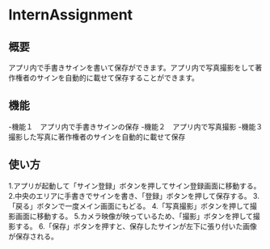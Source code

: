 # InternAssignment
## 概要
アプリ内で手書きサインを書いて保存ができます。アプリ内で写真撮影をして著作権者のサインを自動的に載せて保存することができます。
## 機能
-機能１　アプリ内で手書きサインの保存
-機能２　アプリ内で写真撮影
-機能３　撮影した写真に著作権者のサインを自動的に載せて保存
## 使い方
1.アプリが起動して「サイン登録」ボタンを押してサイン登録画面に移動する。
2.中央のエリアに手書きでサインを書き、「登録」ボタンを押して保存する。
3.「戻る」ボタンで一度メイン画面にもどる。
4.「写真撮影」ボタンを押して撮影画面に移動する。
5.カメラ映像が映っているため、「撮影」ボタンを押して撮影する。
6.「保存」ボタンを押すと、保存したサインが左下に張り付いた画像が保存される。


